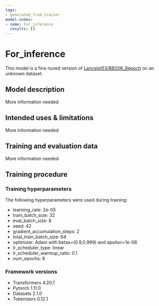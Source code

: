 ```yaml
---
tags:
- generated_from_trainer
model-index:
- name: For_inference
  results: []
---
```


<!-- This model card has been generated automatically according to the information the Trainer had access to. You
should probably proofread and complete it, then remove this comment. -->

# For_inference

This model is a fine-tuned version of [Lancelot53/BB20K_8epoch](https://huggingface.co/Lancelot53/BB20K_8epoch) on an unknown dataset.

## Model description

More information needed

## Intended uses & limitations

More information needed

## Training and evaluation data

More information needed

## Training procedure

### Training hyperparameters

The following hyperparameters were used during training:
- learning_rate: 2e-05
- train_batch_size: 32
- eval_batch_size: 8
- seed: 42
- gradient_accumulation_steps: 2
- total_train_batch_size: 64
- optimizer: Adam with betas=(0.9,0.999) and epsilon=1e-08
- lr_scheduler_type: linear
- lr_scheduler_warmup_ratio: 0.1
- num_epochs: 8

### Framework versions

- Transformers 4.20.1
- Pytorch 1.11.0
- Datasets 2.1.0
- Tokenizers 0.12.1
